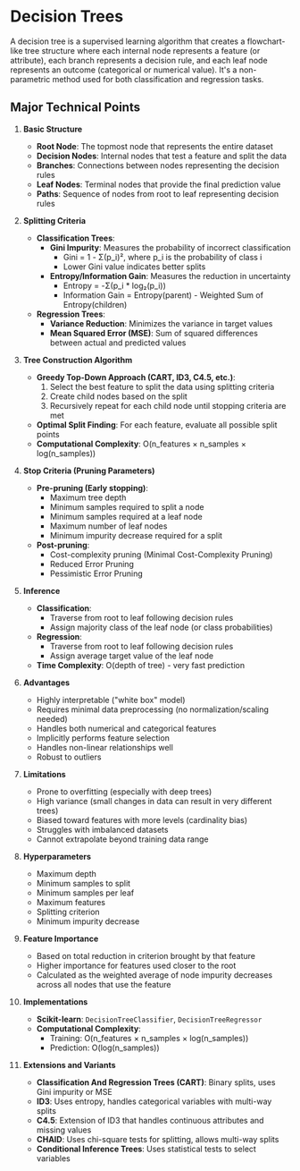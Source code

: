 # Decision Trees

A decision tree is a supervised learning algorithm that creates a flowchart-like tree structure where each internal node represents a feature (or attribute), each branch represents a decision rule, and each leaf node represents an outcome (categorical or numerical value). It's a non-parametric method used for both classification and regression tasks.

## Major Technical Points

1. **Basic Structure**

   - **Root Node**: The topmost node that represents the entire dataset
   - **Decision Nodes**: Internal nodes that test a feature and split the data
   - **Branches**: Connections between nodes representing the decision rules
   - **Leaf Nodes**: Terminal nodes that provide the final prediction value
   - **Paths**: Sequence of nodes from root to leaf representing decision rules

2. **Splitting Criteria**

   - **Classification Trees**:
     - **Gini Impurity**: Measures the probability of incorrect classification
       - Gini = 1 - Σ(p_i)², where p_i is the probability of class i
       - Lower Gini value indicates better splits
     - **Entropy/Information Gain**: Measures the reduction in uncertainty
       - Entropy = -Σ(p_i * log₂(p_i))
       - Information Gain = Entropy(parent) - Weighted Sum of Entropy(children)
   - **Regression Trees**:
     - **Variance Reduction**: Minimizes the variance in target values
     - **Mean Squared Error (MSE)**: Sum of squared differences between actual and predicted values

3. **Tree Construction Algorithm**

   - **Greedy Top-Down Approach (CART, ID3, C4.5, etc.)**:
     1. Select the best feature to split the data using splitting criteria
     2. Create child nodes based on the split
     3. Recursively repeat for each child node until stopping criteria are met
   - **Optimal Split Finding**: For each feature, evaluate all possible split points
   - **Computational Complexity**: O(n_features × n_samples × log(n_samples))

4. **Stop Criteria (Pruning Parameters)**

   - **Pre-pruning (Early stopping)**:
     - Maximum tree depth
     - Minimum samples required to split a node
     - Minimum samples required at a leaf node
     - Maximum number of leaf nodes
     - Minimum impurity decrease required for a split
   - **Post-pruning**:
     - Cost-complexity pruning (Minimal Cost-Complexity Pruning)
     - Reduced Error Pruning
     - Pessimistic Error Pruning

5. **Inference**

   - **Classification**: 
     - Traverse from root to leaf following decision rules
     - Assign majority class of the leaf node (or class probabilities)
   - **Regression**:
     - Traverse from root to leaf following decision rules
     - Assign average target value of the leaf node
   - **Time Complexity**: O(depth of tree) - very fast prediction

6. **Advantages**

   - Highly interpretable ("white box" model)
   - Requires minimal data preprocessing (no normalization/scaling needed)
   - Handles both numerical and categorical features
   - Implicitly performs feature selection
   - Handles non-linear relationships well
   - Robust to outliers

7. **Limitations**

   - Prone to overfitting (especially with deep trees)
   - High variance (small changes in data can result in very different trees)
   - Biased toward features with more levels (cardinality bias)
   - Struggles with imbalanced datasets
   - Cannot extrapolate beyond training data range

8. **Hyperparameters**

   - Maximum depth
   - Minimum samples to split
   - Minimum samples per leaf
   - Maximum features
   - Splitting criterion
   - Minimum impurity decrease

9. **Feature Importance**

   - Based on total reduction in criterion brought by that feature
   - Higher importance for features used closer to the root
   - Calculated as the weighted average of node impurity decreases across all nodes that use the feature

10. **Implementations**

    - **Scikit-learn**: `DecisionTreeClassifier`, `DecisionTreeRegressor`
    - **Computational Complexity**:
      - Training: O(n_features × n_samples × log(n_samples))
      - Prediction: O(log(n_samples))

11. **Extensions and Variants**

    - **Classification And Regression Trees (CART)**: Binary splits, uses Gini impurity or MSE
    - **ID3**: Uses entropy, handles categorical variables with multi-way splits
    - **C4.5**: Extension of ID3 that handles continuous attributes and missing values
    - **CHAID**: Uses chi-square tests for splitting, allows multi-way splits
    - **Conditional Inference Trees**: Uses statistical tests to select variables

